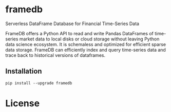 # framedb
Serverless DataFrame Database for Financial Time-Series Data

FrameDB offers a Python API to read and write Pandas DataFrames of time-series market data to local disks or cloud storage without leaving Python data science ecosystem. It is schemaless and optimized for efficient sparse data storage. FrameDB can efficiently index and query time-series data and trace back to historical versions of dataframes.

## Installation
```
pip install --upgrade framedb
```
# License
